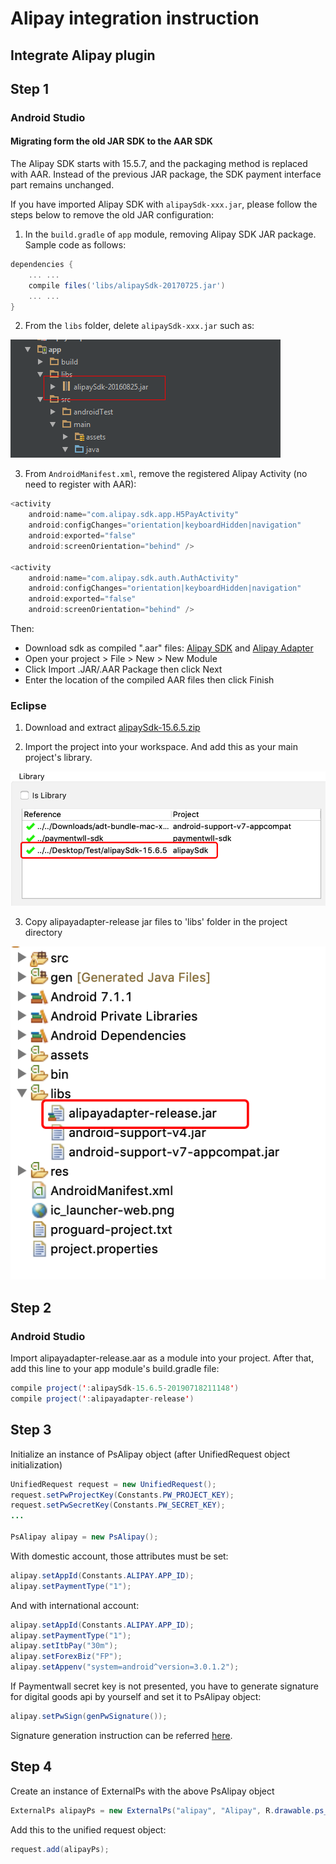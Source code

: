 # Alipay integration instruction

## Integrate Alipay plugin

## Step 1
### Android Studio

#### Migrating form the old JAR SDK to the AAR SDK
The Alipay SDK starts with 15.5.7, and the packaging method is replaced with AAR. Instead of the previous JAR package, the SDK payment interface part remains unchanged.

If you have imported Alipay SDK with `alipaySdk-xxx.jar`, please follow the steps below to remove the old JAR configuration:

1. In the `build.gradle` of `app` module, removing Alipay SDK JAR package. Sample code as follows:

```gradle
dependencies {
    ... ...
    compile files('libs/alipaySdk-20170725.jar')
    ... ... 
}
```

2. From the `libs` folder, delete `alipaySdk-xxx.jar` such as:

![](../../static/add_alipay_lib.png) 

3. From `AndroidManifest.xml`, remove the registered Alipay Activity (no need to register with AAR):

```java
<activity
    android:name="com.alipay.sdk.app.H5PayActivity"
    android:configChanges="orientation|keyboardHidden|navigation"
    android:exported="false"
    android:screenOrientation="behind" />

<activity
    android:name="com.alipay.sdk.auth.AuthActivity"
    android:configChanges="orientation|keyboardHidden|navigation"
    android:exported="false"
    android:screenOrientation="behind" />
```

Then:

* Download sdk as compiled ".aar" files: [Alipay SDK](../AndroidStudio/alipaySdk-15.6.5-20190718211148.aar) and [Alipay Adapter](../AndroidStudio/alipayadapter-release.aar)
* Open your project > File > New > New Module
* Click Import .JAR/.AAR Package then click Next
* Enter the location of the compiled AAR files then click Finish

### Eclipse

1. Download and extract [alipaySdk-15.6.5.zip](../Eclipse/alipaySdk-15.6.5.zip)

2. Import the project into your workspace. And add this as your main project's library.

![](../../static/add_alipaysdk.png)

3. Copy alipayadapter-release jar files to 'libs' folder in the project directory

![](../../static/add_alipay_adapter.png)


## Step 2
### Android Studio
Import alipayadapter-release.aar as a module into your project. After that, add this line to your app module's build.gradle file:
```java
compile project(':alipaySdk-15.6.5-20190718211148')
compile project(':alipayadapter-release')
```

## Step 3
Initialize an instance of PsAlipay object (after UnifiedRequest object initialization)
```java
UnifiedRequest request = new UnifiedRequest();
request.setPwProjectKey(Constants.PW_PROJECT_KEY);
request.setPwSecretKey(Constants.PW_SECRET_KEY);
...

PsAlipay alipay = new PsAlipay();
```
With domestic account, those attributes must be set:
```java
alipay.setAppId(Constants.ALIPAY.APP_ID);
alipay.setPaymentType("1");
```
And with international account:
```java
alipay.setAppId(Constants.ALIPAY.APP_ID);
alipay.setPaymentType("1");
alipay.setItbPay("30m");
alipay.setForexBiz("FP");
alipay.setAppenv("system=android^version=3.0.1.2");
```
If Paymentwall secret key is not presented, you have to generate signature for digital goods api by yourself and set it to PsAlipay object:
```java
alipay.setPwSign(genPwSignature());
```

Signature generation instruction can be referred [here](https://paymentwall.github.io/signature-calculation).


## Step 4
Create an instance of ExternalPs with the above PsAlipay object
```java
ExternalPs alipayPs = new ExternalPs("alipay", "Alipay", R.drawable.ps_logo_alipay, alipay);
```
Add this to the unified request object:
```java
request.add(alipayPs);
```
